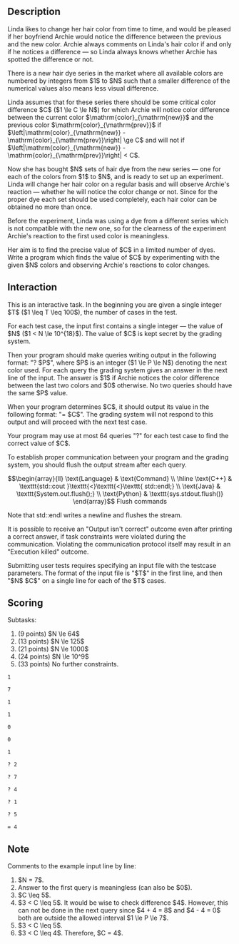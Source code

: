 ## Description

<div><p>Linda likes to change her hair color from time to time, and would be pleased if her boyfriend Archie would notice the difference between the previous and the new color. Archie always comments on Linda's hair color if and only if he notices a difference — so Linda always knows whether Archie has spotted the difference or not.</p><p>There is a new hair dye series in the market where all available colors are numbered by integers from $1$ to $N$ such that a smaller difference of the numerical values also means less visual difference.</p><p>Linda assumes that for these series there should be some <span class="tex-font-style-it">critical color difference</span> $C$ ($1 \le C \le N$) for which Archie will notice color difference between the current color $\mathrm{color}_{\mathrm{new}}$ and the previous color $\mathrm{color}_{\mathrm{prev}}$ if $\left|\mathrm{color}_{\mathrm{new}} - \mathrm{color}_{\mathrm{prev}}\right| \ge C$ and will not if $\left|\mathrm{color}_{\mathrm{new}} - \mathrm{color}_{\mathrm{prev}}\right| &lt; C$.</p><p>Now she has bought $N$ sets of hair dye from the new series — one for each of the colors from $1$ to $N$, and is ready to set up an experiment. Linda will change her hair color on a regular basis and will observe Archie's reaction — whether he will notice the color change or not. Since for the proper dye each set should be used completely, each hair color can be obtained no more than once.</p><p>Before the experiment, Linda was using a dye from a different series which is not compatible with the new one, so for the clearness of the experiment Archie's reaction to the first used color is meaningless.</p><p>Her aim is to find the precise value of $C$ in a limited number of dyes. Write a program which finds the value of $C$ by experimenting with the given $N$ colors and observing Archie's reactions to color changes.</p></div><div><h2>Interaction</h2><p>This is an interactive task. In the beginning you are given a single integer $T$ ($1 \leq T \leq 100$), the number of cases in the test.</p><p>For each test case, the input first contains a single integer — the value of $N$ ($1 &lt; N \le 10^{18}$). The value of $C$ is kept secret by the grading system.</p><p>Then your program should make queries writing output in the following format: "<span class="tex-font-style-tt">? $P$</span>", where $P$ is an integer ($1 \le P \le N$) denoting the next color used. For each query the grading system gives an answer in the next line of the input. The answer is $1$ if Archie notices the color difference between the last two colors and $0$ otherwise. No two queries should have the same $P$ value.</p><p>When your program determines $C$, it should output its value in the following format: "<span class="tex-font-style-tt">= $C$</span>". The grading system will not respond to this output and will proceed with the next test case.</p><p>Your program may use <span class="tex-font-style-bf">at most 64</span> queries "<span class="tex-font-style-tt">?</span>" for each test case to find the correct value of $C$.</p><p>To establish proper communication between your program and the grading system, you should flush the output stream after each query.</p><center> $$\begin{array}{ll} \text{Language} &amp; \text{Command} \\ \hline \text{C++} &amp; \texttt{std::cout }\texttt{&lt;}\texttt{&lt;}\texttt{ std::endl;} \\ \text{Java} &amp; \texttt{System.out.flush();} \\ \text{Python} &amp; \texttt{sys.stdout.flush()} \end{array}$$ Flush commands </center><p>Note that <span class="tex-font-style-tt">std::endl</span> writes a newline and flushes the stream.</p><p>It is possible to receive an "Output isn't correct" outcome even after printing a correct answer, if task constraints were violated during the communication. Violating the communication protocol itself may result in an "Execution killed" outcome.</p><p>Submitting user tests requires specifying an input file with the testcase parameters. The format of the input file is "<span class="tex-font-style-tt">$T$</span>" in the first line, and then "<span class="tex-font-style-tt">$N$ $C$</span>" on a single line for each of the $T$ cases.</p></div><div><h2>Scoring</h2><p>Subtasks: </p><ol> <li> (9 points) $N \le 64$ </li><li> (13 points) $N \le 125$ </li><li> (21 points) $N \le 1000$ </li><li> (24 points) $N \le 10^9$ </li><li> (33 points) No further constraints. </li></ol></div>





```input1
1

7

1

1

0

0

1
```




```output1
? 2

? 7

? 4

? 1

? 5

= 4
```



## Note

<p>Comments to the example input line by line: </p><ol> <li> $N = 7$. </li><li> Answer to the first query is meaningless (can also be $0$). </li><li> $C \leq 5$. </li><li> $3 &lt; C \leq 5$. It would be wise to check difference $4$. However, this can not be done in the next query since $4 + 4 = 8$ and $4 - 4 = 0$ both are outside the allowed interval $1 \le P \le 7$. </li><li> $3 &lt; C \leq 5$. </li><li> $3 &lt; C \leq 4$. Therefore, $C = 4$. </li></ol>
